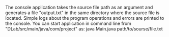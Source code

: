The console application takes the source file path as an argument and generates a file "output.txt" in the same directory where the source file is located.
Simple logs about the program operations and errors are printed to the console.
You can start application in command line from "DLab/src/main/java/com/project" as:  java Main.java path/to/sourse/file.txt

